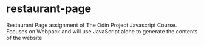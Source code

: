 # restaurant-page
Restaurant Page assignment of The Odin Project Javascript Course. Focuses on Webpack and will use JavaScript alone to generate the contents of the website
